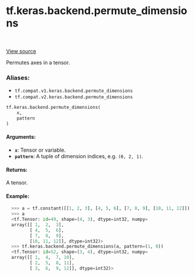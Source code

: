 <div itemscope itemtype="http://developers.google.com/ReferenceObject">
<meta itemprop="name" content="tf.keras.backend.permute_dimensions" />
<meta itemprop="path" content="Stable" />
</div>

# tf.keras.backend.permute_dimensions

<!-- Insert buttons -->

<table class="tfo-notebook-buttons tfo-api" align="left">
</table>

<a target="_blank" href="/code/stable/tensorflow/python/keras/backend.py">View source</a>



<!-- Start diff -->
Permutes axes in a tensor.

### Aliases:

* `tf.compat.v1.keras.backend.permute_dimensions`
* `tf.compat.v2.keras.backend.permute_dimensions`


``` python
tf.keras.backend.permute_dimensions(
    x,
    pattern
)
```



<!-- Placeholder for "Used in" -->


#### Arguments:


* <b>`x`</b>: Tensor or variable.
* <b>`pattern`</b>: A tuple of
    dimension indices, e.g. `(0, 2, 1)`.


#### Returns:

A tensor.



#### Example:

```python
  >>> a = tf.constant([[1, 2, 3], [4, 5, 6], [7, 8, 9], [10, 11, 12]])
  >>> a
  <tf.Tensor: id=49, shape=(4, 3), dtype=int32, numpy=
  array([[ 1,  2,  3],
         [ 4,  5,  6],
         [ 7,  8,  9],
         [10, 11, 12]], dtype=int32)>
  >>> tf.keras.backend.permute_dimensions(a, pattern=(1, 0))
  <tf.Tensor: id=52, shape=(3, 4), dtype=int32, numpy=
  array([[ 1,  4,  7, 10],
         [ 2,  5,  8, 11],
         [ 3,  6,  9, 12]], dtype=int32)>
```
